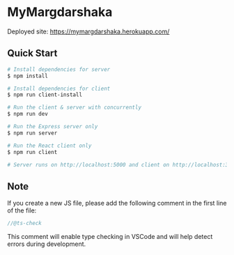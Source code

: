 # MyMargdarshaka

Deployed site: https://mymargdarshaka.herokuapp.com/

## Quick Start

```bash
# Install dependencies for server
$ npm install

# Install dependencies for client
$ npm run client-install

# Run the client & server with concurrently
$ npm run dev

# Run the Express server only
$ npm run server

# Run the React client only
$ npm run client

# Server runs on http://localhost:5000 and client on http://localhost:3000
```

## Note

If you create a new JS file, please add the following comment in the first line of the file:

```js
//@ts-check
```

This comment will enable type checking in VSCode and will help detect errors during development.
